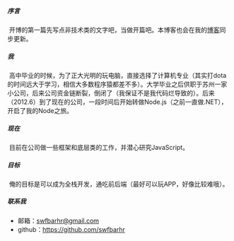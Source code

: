 ##### 序言
&nbsp;开博的第一篇先写点非技术类的文字吧，当做开篇吧。本博客也会在我的[博客](http://sunweifeng.cn)同步更新。
##### 我
&nbsp;高中毕业的时候，为了正大光明的玩电脑，直接选择了计算机专业（其实打dota的时间远大于学习，相信大多数程序猿都差不多）。大学毕业之后供职于苏州一家小公司，后来公司资金链断裂，倒闭了（我保证不是我代码烂导致的）。后来（2012.6）到了现在的公司，一段时间后开始转做Node.js（之前一直做.NET），开启了我的Node之旅。
##### 现在
&nbsp;目前在公司做一些框架和底层类的工作，并潜心研究JavaScript。
##### 目标
&nbsp;俺的目标是可以成为全栈开发，通吃前后端（最好可以玩APP，好像比较难哦）。
##### 联系我
+  邮箱：swfbarhr@gmail.com
+  github：https://github.com/swfbarhr
